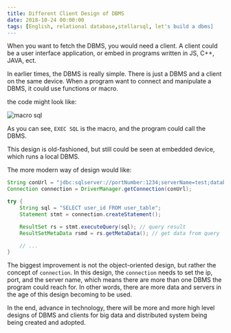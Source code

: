 ```yaml
---
title: Different Client Design of DBMS
date: 2018-10-24 00:00:00
tags: [English, relational database,stellarsql, let's build a dbms]
---
```


When you want to fetch the DBMS, you would need a client. A client could be a user interface application, or embed in programs written in JS, C++, JAVA, ect.

In earlier times, the DBMS is really simple. There is just a DBMS and a client on the same device. When a program want to connect and manipulate a DBMS, it could use functions or macro.

the code might look like:

![macro sql](https://user-images.githubusercontent.com/18013815/48208685-55513480-e3ae-11e8-9216-050638eb17d4.png)

As you can see, `EXEC SQL` is the macro, and the program could call the DBMS.

This design is old-fashioned, but still could be seen at embedded device, which runs a local DBMS.

The more modern way of design would like:

```java
String conUrl = "jdbc:sqlserver://portNumber:1234;serverName=test;databaseName=test_db;user=tester;password=12345;";
Connection connection = DriverManager.getConnection(conUrl);

try {
    String sql = "SELECT user_id FROM user_table";
    Statement stmt = connection.createStatement();

    ResultSet rs = stmt.executeQuery(sql); // query result
    ResultSetMetaData rsmd = rs.getMetaData(); // get data from query

    // ...
}
```

The biggest improvement is not the object-oriented design, but rather the concept of `connection`. In this design, the `connection` needs to set the ip, port, and the server name, which means there are more than one DBMS the program could reach for. In other words, there are more data and servers in the age of this design becoming to be used.

In the end, advance in technology, there will be more and more high level designs of DBMS and clients for big data and distributed system being being created and adopted.
